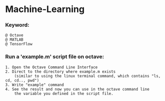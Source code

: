 # Machine-Learning
### Keyword:

	@ Octave
	@ MATLAB
	@ TensorFlow

### Run a 'example.m' script file on octave:

	1. Open the Octave Command Line Interface
	2. Direct to the directory where example.m exists
	    (similar to using the linux terminal command, which contains "ls, cd, cd.., pwd")
	3. Write "example" command
	4. See the result and now you can use in the octave command line
	    the variable you defined in the script file.
